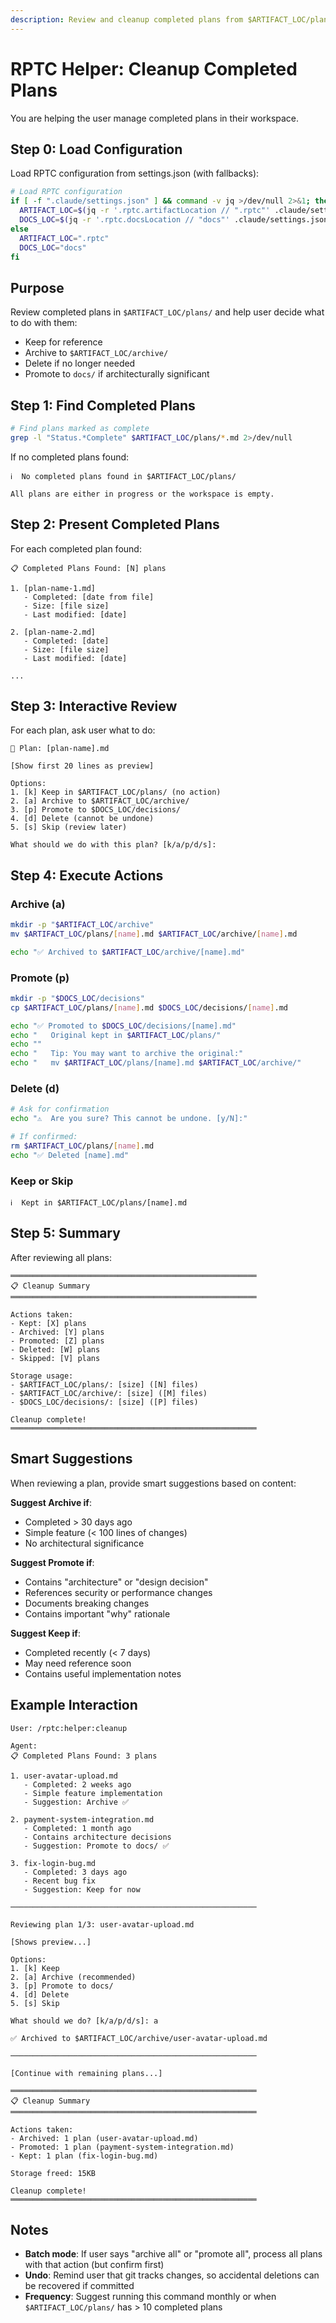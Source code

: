 ```yaml
---
description: Review and cleanup completed plans from $ARTIFACT_LOC/plans/
---
```


# RPTC Helper: Cleanup Completed Plans

You are helping the user manage completed plans in their workspace.

## Step 0: Load Configuration

Load RPTC configuration from settings.json (with fallbacks):

```bash
# Load RPTC configuration
if [ -f ".claude/settings.json" ] && command -v jq >/dev/null 2>&1; then
  ARTIFACT_LOC=$(jq -r '.rptc.artifactLocation // ".rptc"' .claude/settings.json 2>/dev/null)
  DOCS_LOC=$(jq -r '.rptc.docsLocation // "docs"' .claude/settings.json 2>/dev/null)
else
  ARTIFACT_LOC=".rptc"
  DOCS_LOC="docs"
fi
```

## Purpose

Review completed plans in `$ARTIFACT_LOC/plans/` and help user decide what to do with them:

- Keep for reference
- Archive to `$ARTIFACT_LOC/archive/`
- Delete if no longer needed
- Promote to `docs/` if architecturally significant

## Step 1: Find Completed Plans

```bash
# Find plans marked as complete
grep -l "Status.*Complete" $ARTIFACT_LOC/plans/*.md 2>/dev/null
```

If no completed plans found:

```text
ℹ️  No completed plans found in $ARTIFACT_LOC/plans/

All plans are either in progress or the workspace is empty.
```

## Step 2: Present Completed Plans

For each completed plan found:

```text
📋 Completed Plans Found: [N] plans

1. [plan-name-1.md]
   - Completed: [date from file]
   - Size: [file size]
   - Last modified: [date]

2. [plan-name-2.md]
   - Completed: [date]
   - Size: [file size]
   - Last modified: [date]

...
```

## Step 3: Interactive Review

For each plan, ask user what to do:

```text
📄 Plan: [plan-name].md

[Show first 20 lines as preview]

Options:
1. [k] Keep in $ARTIFACT_LOC/plans/ (no action)
2. [a] Archive to $ARTIFACT_LOC/archive/
3. [p] Promote to $DOCS_LOC/decisions/
4. [d] Delete (cannot be undone)
5. [s] Skip (review later)

What should we do with this plan? [k/a/p/d/s]:
```

## Step 4: Execute Actions

### Archive (a)

```bash
mkdir -p "$ARTIFACT_LOC/archive"
mv $ARTIFACT_LOC/plans/[name].md $ARTIFACT_LOC/archive/[name].md

echo "✅ Archived to $ARTIFACT_LOC/archive/[name].md"
```

### Promote (p)

```bash
mkdir -p "$DOCS_LOC/decisions"
cp $ARTIFACT_LOC/plans/[name].md $DOCS_LOC/decisions/[name].md

echo "✅ Promoted to $DOCS_LOC/decisions/[name].md"
echo "   Original kept in $ARTIFACT_LOC/plans/"
echo ""
echo "   Tip: You may want to archive the original:"
echo "   mv $ARTIFACT_LOC/plans/[name].md $ARTIFACT_LOC/archive/"
```

### Delete (d)

```bash
# Ask for confirmation
echo "⚠️  Are you sure? This cannot be undone. [y/N]:"

# If confirmed:
rm $ARTIFACT_LOC/plans/[name].md
echo "✅ Deleted [name].md"
```

### Keep or Skip

```text
ℹ️  Kept in $ARTIFACT_LOC/plans/[name].md
```

## Step 5: Summary

After reviewing all plans:

```text
═══════════════════════════════════════════════════════
📋 Cleanup Summary
═══════════════════════════════════════════════════════

Actions taken:
- Kept: [X] plans
- Archived: [Y] plans
- Promoted: [Z] plans
- Deleted: [W] plans
- Skipped: [V] plans

Storage usage:
- $ARTIFACT_LOC/plans/: [size] ([N] files)
- $ARTIFACT_LOC/archive/: [size] ([M] files)
- $DOCS_LOC/decisions/: [size] ([P] files)

Cleanup complete!
═══════════════════════════════════════════════════════
```

## Smart Suggestions

When reviewing a plan, provide smart suggestions based on content:

**Suggest Archive if**:

- Completed > 30 days ago
- Simple feature (< 100 lines of changes)
- No architectural significance

**Suggest Promote if**:

- Contains "architecture" or "design decision"
- References security or performance changes
- Documents breaking changes
- Contains important "why" rationale

**Suggest Keep if**:

- Completed recently (< 7 days)
- May need reference soon
- Contains useful implementation notes

## Example Interaction

```text
User: /rptc:helper:cleanup

Agent:
📋 Completed Plans Found: 3 plans

1. user-avatar-upload.md
   - Completed: 2 weeks ago
   - Simple feature implementation
   - Suggestion: Archive ✅

2. payment-system-integration.md
   - Completed: 1 month ago
   - Contains architecture decisions
   - Suggestion: Promote to docs/ ✅

3. fix-login-bug.md
   - Completed: 3 days ago
   - Recent bug fix
   - Suggestion: Keep for now

───────────────────────────────────────────────────────

Reviewing plan 1/3: user-avatar-upload.md

[Shows preview...]

Options:
1. [k] Keep
2. [a] Archive (recommended)
3. [p] Promote to docs/
4. [d] Delete
5. [s] Skip

What should we do? [k/a/p/d/s]: a

✅ Archived to $ARTIFACT_LOC/archive/user-avatar-upload.md

───────────────────────────────────────────────────────

[Continue with remaining plans...]

═══════════════════════════════════════════════════════
📋 Cleanup Summary
═══════════════════════════════════════════════════════

Actions taken:
- Archived: 1 plan (user-avatar-upload.md)
- Promoted: 1 plan (payment-system-integration.md)
- Kept: 1 plan (fix-login-bug.md)

Storage freed: 15KB

Cleanup complete!
═══════════════════════════════════════════════════════
```

## Notes

- **Batch mode**: If user says "archive all" or "promote all", process all plans with that action (but confirm first)
- **Undo**: Remind user that git tracks changes, so accidental deletions can be recovered if committed
- **Frequency**: Suggest running this command monthly or when `$ARTIFACT_LOC/plans/` has > 10 completed plans
